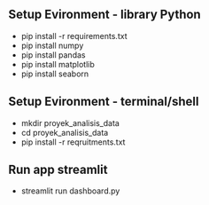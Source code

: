 ## Setup Evironment - library Python
- pip install -r requirements.txt
- pip install numpy
- pip install pandas
- pip install matplotlib
- pip install seaborn
## Setup Evironment - terminal/shell
- mkdir proyek_analisis_data
- cd proyek_analisis_data
- pip install -r reqruitments.txt

## Run app streamlit
- streamlit run dashboard.py 

